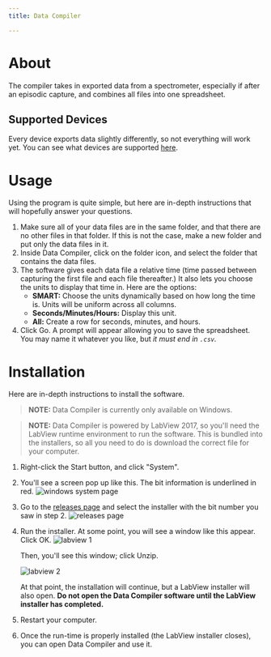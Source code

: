 ```yaml
---
title: Data Compiler

---
```


# About
The compiler takes in exported data from a spectrometer, especially if after an episodic capture, and combines all files into one spreadsheet.

## Supported Devices
Every device exports data slightly differently, so not everything will work yet. You can see what devices are supported [here](https://github.com/thompson-lab/data-compiler#readme).

# Usage
Using the program is quite simple, but here are in-depth instructions that will hopefully answer your questions.

1. Make sure all of your data files are in the same folder, and that there are no other files in that folder. If this is not the case, make a new folder and put only the data files in it.
2. Inside Data Compiler, click on the folder icon, and select the folder that contains the data files.
3. The software gives each data file a relative time (time passed between capturing the first file and each file thereafter.) It also lets you choose the units to display that time in. Here are the options:
    - __SMART:__ Choose the units dynamically based on how long the time is. Units will be uniform across all columns.
    - __Seconds/Minutes/Hours:__ Display this unit.
    - __All:__ Create a row for seconds, minutes, and hours.
4. Click Go. A prompt will appear allowing you to save the spreadsheet. You may name it whatever you like, but *it must end in `.csv`.*

# Installation
Here are in-depth instructions to install the software.

> **NOTE:** Data Compiler is currently only available on Windows.

> **NOTE:** Data Compiler is powered by LabView 2017, so you'll need the LabView runtime environment to run the software. This is bundled into the installers, so all you need to do is download the correct file for your computer.

1. Right-click the Start button, and click "System".
2. You'll see a screen pop up like this. The bit information is underlined in red.
![windows system page](https://i.imgur.com/Q0uFEDU.png)
3. Go to the [releases page](https://github.com/thompson-lab/data-compiler/releases) and select the installer with the bit number you saw in step 2.
![releases page](https://i.imgur.com/7Tkwu1w.png)
4. Run the installer. At some point, you will see a window like this appear. Click OK.
    ![labview 1](https://i.imgur.com/EfiVMjZ.png)
    
    Then, you'll see this window; click Unzip.
    
    ![labview 2](https://i.imgur.com/6YrC5T9.png)
    
    At that point, the installation will continue, but a LabView installer will also open. **Do not open the Data Compiler software until the LabView installer has completed.**
5. Restart your computer.
5. Once the run-time is properly installed (the LabView installer closes), you can open Data Compiler and use it.
